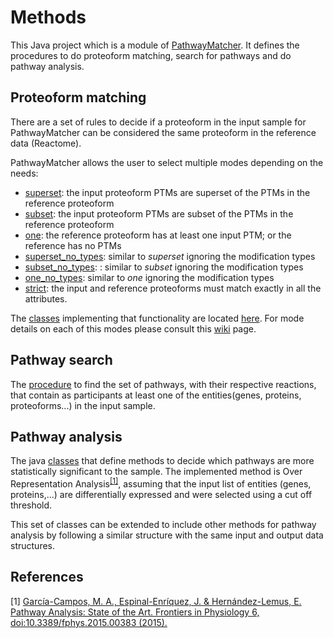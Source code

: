 # Methods

This Java project which is a module of [PathwayMatcher](https://github.com/PathwayAnalysisPlatform/PathwayMatcher).
It defines the procedures to do proteoform matching, search for pathways and do pathway analysis.

## Proteoform matching

There are a set of rules to decide if a proteoform in the input sample for PathwayMatcher can be
considered the same proteoform in the reference data (Reactome). 

PathwayMatcher allows the user to select multiple modes depending on the needs:
* [superset](https://github.com/PathwayAnalysisPlatform/PathwayMatcher/wiki/Proteoform-matching#superset): the input proteoform PTMs are superset of the PTMs in the reference proteoform
* [subset](https://github.com/PathwayAnalysisPlatform/PathwayMatcher/wiki/Proteoform-matching#subset): the input proteoform PTMs are subset of the PTMs in the reference proteoform
* [one](https://github.com/PathwayAnalysisPlatform/PathwayMatcher/wiki/Proteoform-matching#one): the reference proteoform has at least one input PTM; or the reference has no PTMs
* [superset_no_types](https://github.com/PathwayAnalysisPlatform/PathwayMatcher/wiki/Proteoform-matching#superset): similar to _superset_ ignoring the modification types
* [subset_no_types](https://github.com/PathwayAnalysisPlatform/PathwayMatcher/wiki/Proteoform-matching#subset): : similar to _subset_ ignoring the modification types
* [one_no_types](https://github.com/PathwayAnalysisPlatform/PathwayMatcher/wiki/Proteoform-matching#one): similar to _one_ ignoring the modification types
* [strict](https://github.com/PathwayAnalysisPlatform/PathwayMatcher/wiki/Proteoform-matching#strict): the input and reference proteoforms must match exactly in all the attributes.

The [classes](https://github.com/PathwayAnalysisPlatform/Methods/tree/master/src/main/java/no/uib/pap/methods/matching) implementing that functionality are located [here](https://github.com/PathwayAnalysisPlatform/Methods/tree/master/src/main/java/no/uib/pap/methods/matching). For mode details on each of this modes please consult this [wiki](https://github.com/PathwayAnalysisPlatform/PathwayMatcher/wiki/Proteoform-matching) page.

## Pathway search

The [procedure](https://github.com/PathwayAnalysisPlatform/Methods/blob/master/src/main/java/no/uib/pap/methods/search/Search.java) to find the set of pathways, with their respective reactions, that contain as participants at least one of the entities(genes, proteins, proteoforms...) in the input sample.

## Pathway analysis

The java [classes](https://github.com/PathwayAnalysisPlatform/Methods/tree/master/src/main/java/no/uib/pap/methods/analysis/ora) that define methods to decide which pathways are more statistically significant to the sample. The implemented method is Over Representation Analysis<sup>[\[1\]](#references)</sup>, assuming that the input list of entities (genes, proteins,...) are differentially expressed and were selected using a cut off threshold.

This set of classes can be extended to include other methods for pathway analysis
by following a similar structure with the same input and output data structures.

## References

\[1\] [García-Campos, M. A., Espinal-Enríquez, J. & Hernández-Lemus, E. Pathway Analysis: State of the Art. Frontiers in Physiology 6, doi:10.3389/fphys.2015.00383 (2015).](https://www.frontiersin.org/articles/10.3389/fphys.2015.00383/full)